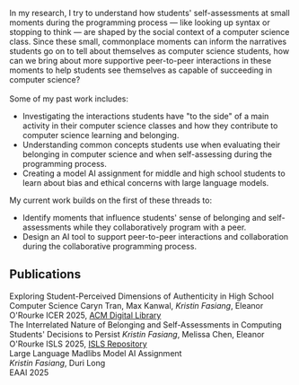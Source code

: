 <p>
In my research, I try to understand how students' self-assessments at small moments during the programming process &mdash; like looking up syntax or stopping to think &mdash; are shaped by the social context of a computer science class. Since these small, commonplace moments can inform the narratives students go on to tell about themselves as computer science students, how can we bring about more supportive peer-to-peer interactions in these moments to help students see themselves as capable of succeeding in computer science?  
<br><br>
Some of my past work includes:<br>
<ul>  
    <li>Investigating the interactions students have "to the side" of a main activity in their computer science classes and how they contribute to computer science learning and belonging.
    <li>Understanding common concepts students use when evaluating their belonging in computer science and when self-assessing during the programming process.</li> 
    <li>Creating a model AI assignment for middle and high school students to learn about bias and ethical concerns with large language models.</li>
</ul>
My current work builds on the first of these threads to:<br>
<ul>
    <li>Identify moments that influence students' sense of belonging and self-assessments while they collaboratively program with a peer.</li> 
    <li>Design an AI tool to support peer-to-peer interactions and collaboration during the collaborative programming process.</li>
</ul>
<h2>Publications</h2>
Exploring Student-Perceived Dimensions of Authenticity in High School Computer Science
Caryn Tran, Max Kanwal, <i>Kristin Fasiang</i>, Eleanor O'Rourke
ICER 2025, <a href="http://doi.org/10.1145/3702652.3744229">ACM Digital Library</a>
<br>
The Interrelated Nature of Belonging and Self-Assessments in Computing Students' Decisions to Persist
<i>Kristin Fasiang</i>, Melissa Chen, Eleanor O'Rourke
ISLS 2025, <a href="https://doi.org/10.22318/icls2025.471307">ISLS Repository</a>
<br>
Large Language Madlibs Model AI Assignment<br>  
<i>Kristin Fasiang</i>, Duri Long<br>
EAAI 2025
